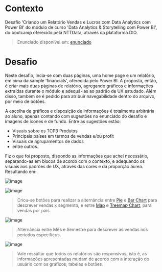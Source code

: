 # Contexto
Desafio 'Criando um Relatório Vendas e Lucros com Data Analytics com Power BI' do módulo de curso 'Data Analytics & Storytelling com Power BI', do bootcamp oferecido pela NTTData, através da plataforma DIO.
> Enunciado disponível em: [enunciado](https://github.com/Otto-21/DIO/blob/main/desafios/powerBI/desafio%20relatorio%20data%20analytics/Descri%C3%A7%C3%A3o%20do%20desafio.docx)

# Desafio
Neste desafio, incia-se com duas páginas, uma home page e um relatório, em cima da sample 'financials', oferecida pelo Power BI. A proposta, então, é criar mais duas páginas de relatório, agregando gráficos e informações extraídas durante o módulo e adequá-las ao padrão de UX estudado. Além disso, também se é pedido para atribuir navegabilidade dentro do arquivo, por meio de botões.

A escolha de gráficos e disposição de informações é totalmente arbitrária ao aluno, apenas contando com sugestões no enunciado do desafio e imagens de ícones e de fundo.
Entre as sugestões estão: 
  - Visuais sobre os TOP3 Produtos
  - Principais países em termos de vendas e/ou profit
  - Visuais de agrupamentos de dados
  - entre outros.

Fiz o que foi proposto, dispondo as informações que achei necessário, separando-as em blocos de acordo com o contexto, e adequando os visuais aos padrões de UX, através das cores e da proporção áurea. Resultando em:

![image](https://github.com/user-attachments/assets/794b0b6d-038a-43ec-a5ff-7fd1431acdd9)

![image](https://github.com/user-attachments/assets/79a92e1c-d5c5-4cc7-85e0-6362c95b7588)
> Criou-se botões para realizar a alternância entre [Pie](https://www.jaspersoft.com/articles/what-is-a-pie-chart) e [Bar Chart](https://www.jaspersoft.com/articles/what-is-a-bar-chart) para descrever vendas x segmento, e entre [Map](https://www.jaspersoft.com/articles/what-is-a-treemapping-chart) e [Treemap Chart](https://www.jaspersoft.com/articles/what-is-a-map-chart), para vendas por país.


![image](https://github.com/user-attachments/assets/8398dd05-93be-4c15-bc0f-7ae82324baa7)
> Alternância entre Mês e Semestre para descrever as vendas nos períodos específicos.


![image](https://github.com/user-attachments/assets/cfab6e74-0c8b-4628-9dd7-8060167cd995)


> Vale ressaltar que todos os relatórios são responsivos, isto é, as informações apresentadas mudam de acordo com a interação do usuário com os gráficos, tabelas e botões.
